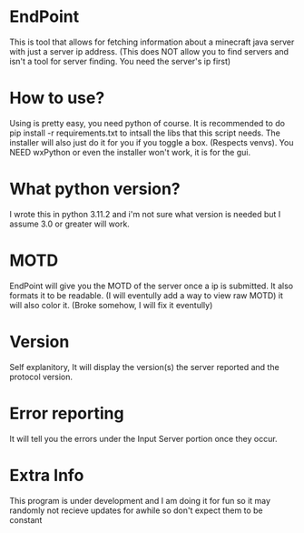 # EndPoint
This is tool that allows for fetching information about a minecraft java server with just a server ip address. (This does NOT allow you
to find servers and isn't a tool for server finding. You need the server's ip first) 

# How to use?
Using is pretty easy, you need python of course. It is recommended to do pip install -r requirements.txt
to intsall the libs that this script needs. The installer will also just do it for you if you toggle
a box. (Respects venvs). You NEED wxPython or even the installer won't work, it is for the gui.

# What python version?
I wrote this in python 3.11.2 and i'm not sure what version is needed but 
I assume 3.0 or greater will work.

# MOTD
EndPoint will give you the MOTD of the server once a ip is submitted. It also formats it to be readable. (I will eventully add a way to view raw MOTD)
it will also color it. (Broke somehow, I will fix it eventully)

# Version
Self explanitory, It will display the version(s) the server reported and the protocol version.

# Error reporting
It will tell you the errors under the Input Server portion once they occur.

# Extra Info
This program is under development and I am doing it for fun so it may randomly not recieve updates
for awhile so don't expect them to be constant
